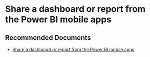   <properties
	pageTitle="mobile dashboard"
	description="mobile dashboard"
	service="microsoft.PowerBIDedicated"
	resource="capacities"
	authors="pjfreitas"
	ms.author="pfreitas"	
	displayOrder="340"
	selfHelpType="generic"
	supportTopicIds="32628122"
	productPesIds="16334"
	cloudEnvironments="public, MoonCake, fairfax" 
	articleId="8df9356c-38f2-55e5-2175-baeaf1fa448d"
/>

# Share a dashboard or report from the Power BI mobile apps

## **Recommended Documents**

* [Share a dashboard or report from the Power BI mobile apps](https://docs.microsoft.com/power-bi/consumer/mobile/mobile-share-dashboard-from-the-mobile-apps)
